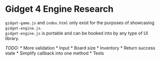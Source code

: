 # Gidget 4 Engine Research

`gidget-game.js` and `index.html` only exist for the purposes of showcasing `gidget-engine.js`.  
`gidget-engine.js` is portable and can be hooked into by any type of UI library.

*TODO:*
	* More validation
		* Input
		* Board size
		* Inventory
	* Return success state
	* Simplify callback into one method
	* Tests
